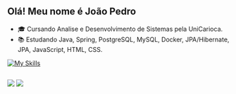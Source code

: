 ## Olá! Meu nome é João Pedro

- 🎓 Cursando Analise e Desenvolvimento de Sistemas pela UniCarioca.
- 📚 Estudando Java, Spring, PostgreSQL, MySQL, Docker, JPA/Hibernate, JPA, JavaScript, HTML, CSS.

[![My Skills](https://skillicons.dev/icons?i=java,spring,mysql,postgresql,docker,nodejs)](https://skillicons.dev)

##

<div> 
  <a href="https://www.linkedin.com/in/jo%C3%A3o-pedro-camargo-pinheiro-9600762a8/" target="_blank"><img src="https://img.shields.io/badge/-LinkedIn-%230077B5?style=for-the-badge&logo=linkedin&logoColor=white" target="_blank"></a> 
  <a href ="mailto:joaoppinheiro2005@gmail.com"><img src="https://img.shields.io/badge/-Gmail-%23333?style=for-the-badge&logo=gmail&logoColor=white" target="_blank"></a>
</div>
